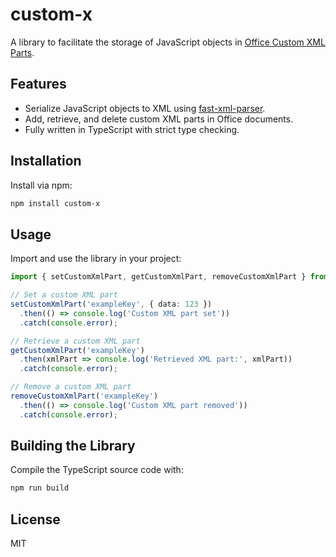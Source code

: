 # custom-x

A library to facilitate the storage of JavaScript objects in [Office Custom XML Parts](https://docs.microsoft.com/en-us/office/dev/add-ins/develop/working-with-customxml).

## Features

- Serialize JavaScript objects to XML using [fast-xml-parser](https://github.com/NaturalIntelligence/fast-xml-parser).
- Add, retrieve, and delete custom XML parts in Office documents.
- Fully written in TypeScript with strict type checking.

## Installation

Install via npm:

```sh
npm install custom-x
```

## Usage

Import and use the library in your project:

```ts
import { setCustomXmlPart, getCustomXmlPart, removeCustomXmlPart } from 'custom-x';

// Set a custom XML part
setCustomXmlPart('exampleKey', { data: 123 })
  .then(() => console.log('Custom XML part set'))
  .catch(console.error);

// Retrieve a custom XML part
getCustomXmlPart('exampleKey')
  .then(xmlPart => console.log('Retrieved XML part:', xmlPart))
  .catch(console.error);

// Remove a custom XML part
removeCustomXmlPart('exampleKey')
  .then(() => console.log('Custom XML part removed'))
  .catch(console.error);
```

## Building the Library

Compile the TypeScript source code with:

```sh
npm run build
```

## License

MIT
